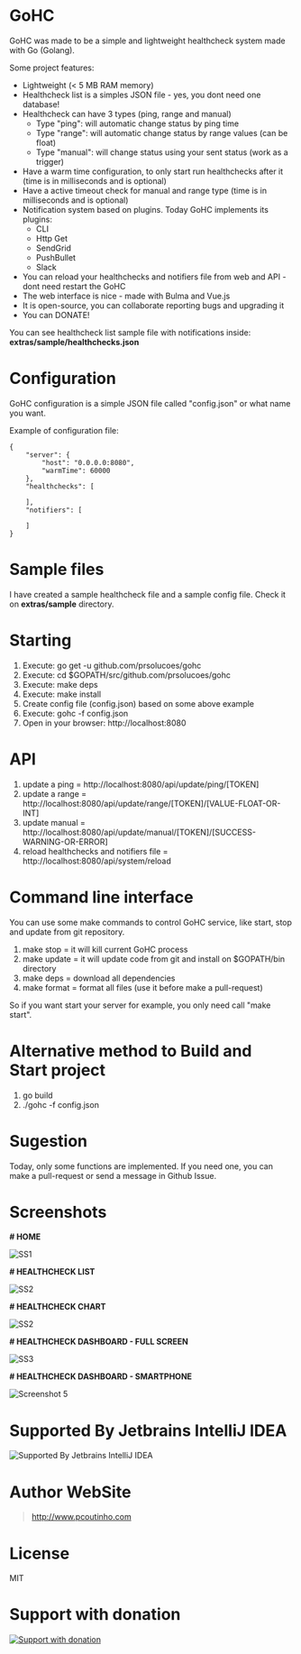 # GoHC

GoHC was made to be a simple and lightweight healthcheck system made with Go (Golang).

Some project features:
- Lightweight (< 5 MB RAM memory)
- Healthcheck list is a simples JSON file - yes, you dont need one database!
- Healthcheck can have 3 types (ping, range and manual)
  - Type "ping": will automatic change status by ping time
  - Type "range": will automatic change status by range values (can be float)
  - Type "manual": will change status using your sent status (work as a trigger)
- Have a warm time configuration, to only start run healthchecks after it (time is in milliseconds and is optional)
- Have a active timeout check for manual and range type (time is in milliseconds and is optional)
- Notification system based on plugins. Today GoHC implements its plugins:
  - CLI
  - Http Get
  - SendGrid
  - PushBullet
  - Slack
- You can reload your healthchecks and notifiers file from web and API - dont need restart the GoHC
- The web interface is nice - made with Bulma and Vue.js
- It is open-source, you can collaborate reporting bugs and upgrading it
- You can DONATE!

You can see healthcheck list sample file with notifications inside: **extras/sample/healthchecks.json**

# Configuration

GoHC configuration is a simple JSON file called "config.json" or what name you want.

Example of configuration file:

```
{
    "server": {
		"host": "0.0.0.0:8080",
		"warmTime": 60000
	},
	"healthchecks": [
	
	],
	"notifiers": [
	
	]
}
```

# Sample files

I have created a sample healthcheck file and a sample config file. Check it on **extras/sample** directory.

# Starting

1. Execute: go get -u github.com/prsolucoes/gohc
2. Execute: cd $GOPATH/src/github.com/prsolucoes/gohc
3. Execute: make deps  
4. Execute: make install  
5. Create config file (config.json) based on some above example  
6. Execute: gohc -f config.json
7. Open in your browser: http://localhost:8080  

# API

1. update a ping = http://localhost:8080/api/update/ping/[TOKEN]
2. update a range = http://localhost:8080/api/update/range/[TOKEN]/[VALUE-FLOAT-OR-INT]
3. update manual = http://localhost:8080/api/update/manual/[TOKEN]/[SUCCESS-WARNING-OR-ERROR]
4. reload healthchecks and notifiers file = http://localhost:8080/api/system/reload

# Command line interface

You can use some make commands to control GoHC service, like start, stop and update from git repository.

1. make stop   = it will kill current GoHC process
2. make update = it will update code from git and install on $GOPATH/bin directory
3. make deps   = download all dependencies
4. make format = format all files (use it before make a pull-request)

So if you want start your server for example, you only need call "make start".

# Alternative method to Build and Start project

1. go build
2. ./gohc -f config.json

# Sugestion

Today, only some functions are implemented. If you need one, you can make a pull-request or send a message in Github Issue.

# Screenshots

**# HOME**

![SS1](https://github.com/prsolucoes/gohc/raw/master/extras/screenshots/screenshot1.png "Screenshot 1")

**# HEALTHCHECK LIST**

![SS2](https://github.com/prsolucoes/gohc/raw/master/extras/screenshots/screenshot2.png "Screenshot 2")

**# HEALTHCHECK CHART**

![SS2](https://github.com/prsolucoes/gohc/raw/master/extras/screenshots/screenshot3.png "Screenshot 3")

**# HEALTHCHECK DASHBOARD - FULL SCREEN**

![SS3](https://github.com/prsolucoes/gohc/raw/master/extras/screenshots/screenshot4.png "Screenshot 4")

**# HEALTHCHECK DASHBOARD - SMARTPHONE**

<img src="https://github.com/prsolucoes/gohc/raw/master/extras/screenshots/screenshot5.png" alt="Screenshot 5" style="max-width: 300px">  

# Supported By Jetbrains IntelliJ IDEA

![Supported By Jetbrains IntelliJ IDEA](https://github.com/prsolucoes/gohc/raw/master/extras/jetbrains/logo.png "Supported By Jetbrains IntelliJ IDEA")

# Author WebSite

> http://www.pcoutinho.com

# License

MIT

# Support with donation
[![Support with donation](http://donation.pcoutinho.com/images/donate-button.png)](http://donation.pcoutinho.com/)

